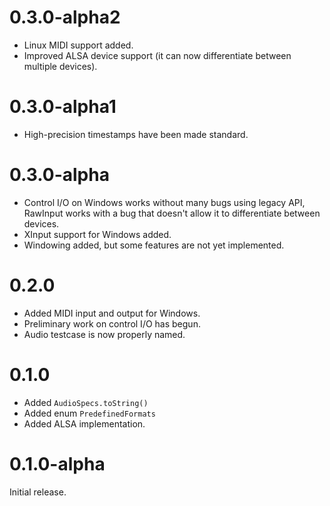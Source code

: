 # 0.3.0-alpha2

* Linux MIDI support added.
* Improved ALSA device support (it can now differentiate between multiple devices).

# 0.3.0-alpha1

* High-precision timestamps have been made standard.

# 0.3.0-alpha

* Control I/O on Windows works without many bugs using legacy API, RawInput works with a bug that doesn't allow it to differentiate between devices.
* XInput support for Windows added.
* Windowing added, but some features are not yet implemented.

# 0.2.0

* Added MIDI input and output for Windows.
* Preliminary work on control I/O has begun.
* Audio testcase is now properly named.

# 0.1.0

* Added `AudioSpecs.toString()`
* Added enum `PredefinedFormats`
* Added ALSA implementation.

# 0.1.0-alpha

Initial release.